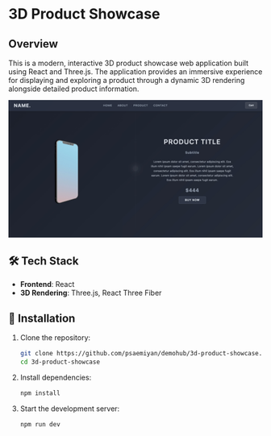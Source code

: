 # 3D Product Showcase

## Overview

This is a modern, interactive 3D product showcase web application built using React and Three.js. The application provides an immersive experience for displaying and exploring a product through a dynamic 3D rendering alongside detailed product information.

![Project Preview](./public/Screenshot%20.jpeg)

## 🛠 Tech Stack

- **Frontend**: React
- **3D Rendering**: Three.js, React Three Fiber

## 🔧 Installation

1. Clone the repository:
   ```bash
   git clone https://github.com/psaemiyan/demohub/3d-product-showcase.git
   cd 3d-product-showcase
   ```

2. Install dependencies:
   ```bash
   npm install
   ```

3. Start the development server:
   ```bash
   npm run dev
   ```
